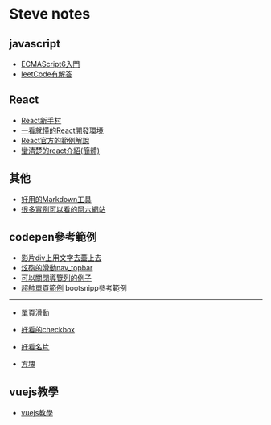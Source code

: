 Steve notes
============

javascript
-----------
* [ECMAScript6入門](http://es6.ruanyifeng.com/)
* [leetCode有解答](https://skyyen999.gitbooks.io/-leetcode-with-javascript/content/questions/242md.html)

React
-----
* [React新手村](http://sweeteason.pixnet.net/blog/post/42799208#react1)
* [一看就懂的React開發環境](http://blog.techbridge.cc/2016/07/30/react-dev-enviroment-webpack-browserify/)
* [React官方的範例解說](https://facebook.github.io/react/index.html)
* [蠻清楚的react介紹(簡體)](https://www.w3cplus.com/javascript/the-inner-workings-of-virtual-dom.html)

其他
-----
* [好用的Markdown工具](https://stackedit.io/editor)
* [很多實例可以看的阿六網站](https://www.kancloud.cn/digest/yvettelau/137641)

codepen參考範例
---------------
* [影片div上用文字去蓋上去](https://codepen.io/icutpeople/pen/whueK)
* [炫砲的滑動nav_topbar](https://codepen.io/davidicus/pen/pvObpV)
* [可以關閉導覽列的例子](https://codepen.io/surjithctly/pen/pLDwe)
* [超帥單頁範例](https://codepen.io/suez/pen/JoWKKX)
bootsnipp參考範例
-----------------
* [單頁滑動](https://bootsnipp.com/snippets/featured/animated-vertical-bootstrap-carousel-on-mouse-scroll-and-swipe)
* [好看的checkbox](https://bootsnipp.com/snippets/0lN4G)

* [好看名片](https://bootsnipp.com/snippets/l1QW0)
* [方塊](https://bootsnipp.com/snippets/D06nG)

vuejs教學
----------
* [vuejs教學](https://nowills.blogspot.tw/search/label/Vue%20js?&max-results=8)
